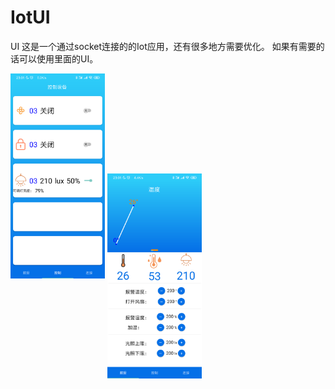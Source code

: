 # IotUI
UI
这是一个通过socket连接的的Iot应用，还有很多地方需要优化。
如果有需要的话可以使用里面的UI。

<!--![](https://github.com/linfirst/IotUI/blob/master/screenshot/1.png)-->

<!--![](https://github.com/linfirst/IotUI/blob/master/screenshot/1.png)-->

<!--![](https://github.com/linfirst/IotUI/blob/master/screenshot/2.png)-->

<!--![](https://github.com/linfirst/IotUI/blob/master/screenshot/3.png)-->

<!--<img src="https://github.com/linfirst/IotUI/blob/master/screenshot/2.png" width= "50%" height= "10%" align=center>-->

<img src="https://github.com/linfirst/IotUI/blob/master/screenshot/2.png" width = "30%" height= "5%"  />
 
<img src="https://github.com/linfirst/IotUI/blob/master/screenshot/3.png" width = "30%" height= "5%" alt="" align=center />